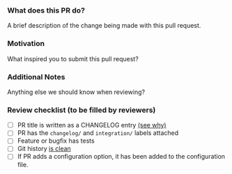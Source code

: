 ### What does this PR do?

A brief description of the change being made with this pull request.

### Motivation

What inspired you to submit this pull request?

### Additional Notes

Anything else we should know when reviewing?

### Review checklist (to be filled by reviewers)

- [ ] PR title is written as a CHANGELOG entry [(see why)](https://github.com/DataDog/integrations-core/blob/master/CONTRIBUTING.md#pull-request-title)
- [ ] PR has the `changelog/` and `integration/` labels attached
- [ ] Feature or bugfix has tests
- [ ] Git history [is clean](https://github.com/DataDog/integrations-core/blob/master/CONTRIBUTING.md#commit-messages)
- [ ] If PR adds a configuration option, it has been added to the configuration file.
